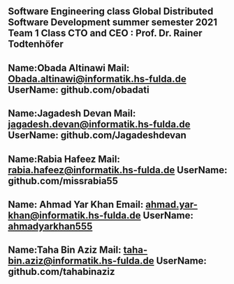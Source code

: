 Software Engineering class
Global Distributed Software Development
summer semester 2021 Team 1
Class	CTO	and	CEO : Prof. Dr. Rainer Todtenhöfer
----------------------------------------------------
Name:Obada Altinawi
Mail: Obada.altinawi@informatik.hs-fulda.de
UserName: github.com/obadati
----------------------------
Name:Jagadesh Devan
Mail: jagadesh.devan@informatik.hs-fulda.de
UserName: github.com/Jagadeshdevan
----------------------------
Name:Rabia Hafeez
Mail: rabia.hafeez@informatik.hs-fulda.de
UserName: github.com/missrabia55
----------------------------
Name: Ahmad Yar Khan
Email: ahmad.yar-khan@informatik.hs-fulda.de
UserName: <a href="https://github.com/ahmadykhan555">ahmadyarkhan555</a>
----------------------------
Name:Taha Bin Aziz
Mail: taha-bin.aziz@informatik.hs-fulda.de
UserName: github.com/tahabinaziz
----------------------------
